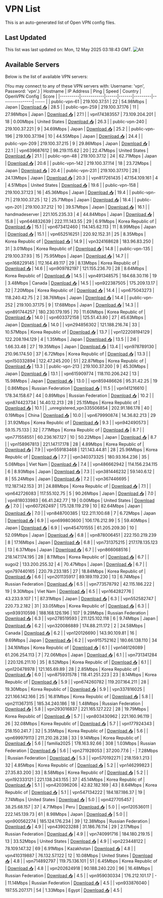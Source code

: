 # VPN List

This is an auto-generated list of Open VPN config files.

## Last Updated

This list was last updated on: Mon, 12 May 2025 03:18:43 GMT.
![Alt](https://repobeats.axiom.co/api/embed/186b98318ef1479477931607c1ad7d823f12451f.svg "Repobeats analytics image")

## Available Servers

Below is the list of available VPN servers:

(You may connect to any of these VPN servers with: Username: 'vpn', Password: 'vpn'.)
| Hostname | IP Address | Ping | Speed | Country | OpenVPN Config | Score |
|----------|------------|------|-------|---------|----------------| ----- |
| public-vpn-61 | 219.100.37.51 | 22 | 54.98Mbps | Japan | [Download 📥](./configs/server_0_JP.ovpn) | 28.5 |
| public-vpn-259 | 219.100.37.176 | 11 | 27.98Mbps | Japan | [Download 📥](./configs/server_1_JP.ovpn) | 27.1 |
| vpn174383557 | 73.109.204.201 | 18 | 0.00Mbps | United States | [Download 📥](./configs/server_2_US.ovpn) | 26.3 |
| public-vpn-240 | 219.100.37.221 | 9 | 34.69Mbps | Japan | [Download 📥](./configs/server_3_JP.ovpn) | 25.2 |
| public-vpn-196 | 219.100.37.194 | 10 | 44.55Mbps | Japan | [Download 📥](./configs/server_4_JP.ovpn) | 24.4 |
| public-vpn-209 | 219.100.37.215 | 9 | 29.86Mbps | Japan | [Download 📥](./configs/server_5_JP.ovpn) | 22.1 |
| vpn639687612 | 98.219.115.62 | 20 | 22.47Mbps | United States | [Download 📥](./configs/server_6_US.ovpn) | 21.1 |
| public-vpn-48 | 219.100.37.12 | 24 | 62.71Mbps | Japan | [Download 📥](./configs/server_7_JP.ovpn) | 20.6 |
| public-vpn-142 | 219.100.37.114 | 18 | 23.72Mbps | Japan | [Download 📥](./configs/server_8_JP.ovpn) | 20.4 |
| public-vpn-231 | 219.100.37.170 | 28 | 24.13Mbps | Japan | [Download 📥](./configs/server_9_JP.ovpn) | 20.3 |
| vpn817261435 | 47.154.109.161 | 4 | 4.51Mbps | United States | [Download 📥](./configs/server_10_US.ovpn) | 19.6 |
| public-vpn-158 | 219.100.37.123 | 16 | 45.36Mbps | Japan | [Download 📥](./configs/server_11_JP.ovpn) | 19.4 |
| public-vpn-71 | 219.100.37.25 | 12 | 25.71Mbps | Japan | [Download 📥](./configs/server_12_JP.ovpn) | 18.4 |
| public-vpn-201 | 219.100.37.212 | 10 | 39.57Mbps | Japan | [Download 📥](./configs/server_13_JP.ovpn) | 16.1 |
| handmadeserver | 221.105.235.33 | 4 | 44.84Mbps | Japan | [Download 📥](./configs/server_14_JP.ovpn) | 15.8 |
| vpn644832639 | 222.111.143.55 | 29 | 6.91Mbps | Korea Republic of | [Download 📥](./configs/server_15_KR.ovpn) | 15.1 |
| vpn673412460 | 114.145.62.113 | 11 | 8.99Mbps | Japan | [Download 📥](./configs/server_16_JP.ovpn) | 15.1 |
| vpn652516251 | 220.92.152.31 | 25 | 8.35Mbps | Korea Republic of | [Download 📥](./configs/server_17_KR.ovpn) | 14.9 |
| vpn324168628 | 183.96.83.250 | 31 | 3.01Mbps | Korea Republic of | [Download 📥](./configs/server_18_KR.ovpn) | 14.8 |
| public-vpn-135 | 219.100.37.93 | 15 | 75.95Mbps | Japan | [Download 📥](./configs/server_19_JP.ovpn) | 14.7 |
| vpn168229145 | 112.164.49.117 | 29 | 8.13Mbps | Korea Republic of | [Download 📥](./configs/server_20_KR.ovpn) | 14.6 |
| vpn909782197 | 121.155.236.70 | 28 | 8.64Mbps | Korea Republic of | [Download 📥](./configs/server_21_KR.ovpn) | 14.5 |
| vpn491348575 | 184.68.30.116 | 19 | 3.48Mbps | Canada | [Download 📥](./configs/server_22_CA.ovpn) | 14.5 |
| vpn922387505 | 175.209.13.17 | 32 | 7.20Mbps | Korea Republic of | [Download 📥](./configs/server_23_KR.ovpn) | 14.4 |
| vpn675043273 | 118.240.42.75 | 2 | 38.76Mbps | Japan | [Download 📥](./configs/server_24_JP.ovpn) | 14.4 |
| public-vpn-252 | 219.100.37.175 | 9 | 17.68Mbps | Japan | [Download 📥](./configs/server_25_JP.ovpn) | 14.3 |
| vpn891744257 | 180.230.179.195 | 70 | 11.60Mbps | Korea Republic of | [Download 📥](./configs/server_26_KR.ovpn) | 14.0 |
| vpn603372158 | 125.51.43.80 | 27 | 45.63Mbps | Japan | [Download 📥](./configs/server_27_JP.ovpn) | 14.0 |
| vpn294856302 | 121.188.216.74 | 33 | 10.57Mbps | Korea Republic of | [Download 📥](./configs/server_28_KR.ovpn) | 13.7 |
| vpn122208194129 | 122.208.194.129 | 4 | 1.35Mbps | Japan | [Download 📥](./configs/server_29_JP.ovpn) | 13.5 |
| 2i6 | 1.66.33.48 | 27 | 19.35Mbps | Japan | [Download 📥](./configs/server_30_JP.ovpn) | 13.4 |
| vpn978789130 | 210.96.174.50 | 37 | 6.72Mbps | Korea Republic of | [Download 📥](./configs/server_31_KR.ovpn) | 13.3 |
| vpn150332894 | 122.47.245.200 | 51 | 22.87Mbps | Korea Republic of | [Download 📥](./configs/server_32_KR.ovpn) | 13.3 |
| public-vpn-213 | 219.100.37.200 | 9 | 45.30Mbps | Japan | [Download 📥](./configs/server_33_JP.ovpn) | 13.1 |
| vpn615909774 | 118.110.206.242 | 13 | 15.98Mbps | Japan | [Download 📥](./configs/server_34_JP.ovpn) | 13.0 |
| vpn859486626 | 95.31.42.25 | 19 | 0.86Mbps | Russian Federation | [Download 📥](./configs/server_35_RU.ovpn) | 11.5 |
| vpn141216610 | 178.34.158.67 | 44 | 0.89Mbps | Russian Federation | [Download 📥](./configs/server_36_RU.ovpn) | 10.2 |
| vpn874423734 | 14.40.12.213 | 28 | 25.15Mbps | Korea Republic of | [Download 📥](./configs/server_37_KR.ovpn) | 10.1 |
| _unregistered_vpn335506854 | 202.91.186.178 | 40 | 0.19Mbps | China | [Download 📥](./configs/server_38_CN.ovpn) | 10.0 |
| vpn679990874 | 14.36.82.213 | 29 | 31.92Mbps | Korea Republic of | [Download 📥](./configs/server_39_KR.ovpn) | 9.3 |
| vpn942490573 | 59.15.75.133 | 32 | 7.71Mbps | Korea Republic of | [Download 📥](./configs/server_40_KR.ovpn) | 8.7 |
| vpn771558551 | 60.236.167.127 | 10 | 50.22Mbps | Japan | [Download 📥](./configs/server_41_JP.ovpn) | 8.7 |
| vpn158967813 | 221.147.17.178 | 28 | 4.89Mbps | Korea Republic of | [Download 📥](./configs/server_42_KR.ovpn) | 7.9 |
| vpn559183468 | 121.143.44.81 | 28 | 25.96Mbps | Korea Republic of | [Download 📥](./configs/server_43_KR.ovpn) | 7.7 |
| vpn340373325 | 180.93.164.236 | 35 | 5.08Mbps | Viet Nam | [Download 📥](./configs/server_44_VN.ovpn) | 7.4 |
| vpn486662942 | 114.156.234.115 | 6 | 8.93Mbps | Japan | [Download 📥](./configs/server_45_JP.ovpn) | 7.3 |
| vpn381446232 | 59.140.6.12 | 8 | 55.24Mbps | Japan | [Download 📥](./configs/server_46_JP.ovpn) | 7.2 |
| vpn367446695 | 112.187.142.153 | 31 | 24.88Mbps | Korea Republic of | [Download 📥](./configs/server_47_KR.ovpn) | 7.1 |
| vpn642726083 | 117.55.102.75 | 5 | 90.26Mbps | Japan | [Download 📥](./configs/server_48_JP.ovpn) | 7.0 |
| vpn818033983 | 66.41.242.77 | 19 | 0.00Mbps | United States | [Download 📥](./configs/server_49_US.ovpn) | 7.0 |
| vpn607262497 | 175.128.119.219 | 10 | 82.64Mbps | Japan | [Download 📥](./configs/server_50_JP.ovpn) | 7.0 |
| vpn848700385 | 122.211.100.68 | 7 | 6.72Mbps | Japan | [Download 📥](./configs/server_51_JP.ovpn) | 6.9 |
| vpn699803600 | 106.176.212.99 | 5 | 59.40Mbps | Japan | [Download 📥](./configs/server_52_JP.ovpn) | 6.9 |
| vpn454701555 | 61.205.209.30 | 10 | 52.09Mbps | Japan | [Download 📥](./configs/server_53_JP.ovpn) | 6.8 |
| vpn878006451 | 222.150.219.239 | 8 | 17.16Mbps | Japan | [Download 📥](./configs/server_54_JP.ovpn) | 6.8 |
| vpn731375215 | 217.178.135.123 | 13 | 6.37Mbps | Japan | [Download 📥](./configs/server_55_JP.ovpn) | 6.7 |
| vpn866068516 | 218.147.174.195 | 28 | 8.11Mbps | Korea Republic of | [Download 📥](./configs/server_56_KR.ovpn) | 6.7 |
| sugoi2 | 133.200.255.32 | 4 | 70.47Mbps | Japan | [Download 📥](./configs/server_57_JP.ovpn) | 6.7 |
| vpn797440165 | 220.79.233.185 | 27 | 18.84Mbps | Korea Republic of | [Download 📥](./configs/server_58_KR.ovpn) | 6.6 |
| vpn201135917 | 89.189.119.230 | 13 | 6.74Mbps | Russian Federation | [Download 📥](./configs/server_59_RU.ovpn) | 6.5 |
| vpn773578792 | 42.115.186.222 | 19 | 9.30Mbps | Viet Nam | [Download 📥](./configs/server_60_VN.ovpn) | 6.5 |
| vpn164282776 | 43.233.9.107 | 1 | 87.31Mbps | Japan | [Download 📥](./configs/server_61_JP.ovpn) | 6.3 |
| vpn552582747 | 220.73.2.182 | 31 | 33.05Mbps | Korea Republic of | [Download 📥](./configs/server_62_KR.ovpn) | 6.3 |
| vpn939310598 | 188.168.126.196 | 107 | 9.29Mbps | Russian Federation | [Download 📥](./configs/server_63_RU.ovpn) | 6.3 |
| vpn278519593 | 211.125.102.118 | 6 | 9.74Mbps | Japan | [Download 📥](./configs/server_64_JP.ovpn) | 6.2 |
| vpn320086889 | 174.88.211.172 | 2 | 24.58Mbps | Canada | [Download 📥](./configs/server_65_CA.ovpn) | 6.2 |
| vpn120126690 | 143.90.109.81 | 16 | 9.69Mbps | Japan | [Download 📥](./configs/server_66_JP.ovpn) | 6.2 |
| vpn915752162 | 180.66.138.110 | 34 | 34.16Mbps | Korea Republic of | [Download 📥](./configs/server_67_KR.ovpn) | 6.1 |
| vpn146126089 | 61.206.254.113 | 7 | 72.06Mbps | Japan | [Download 📥](./configs/server_68_JP.ovpn) | 6.1 |
| vpn731341284 | 220.126.211.10 | 35 | 8.52Mbps | Korea Republic of | [Download 📥](./configs/server_69_KR.ovpn) | 6.1 |
| vpn120478978 | 121.165.69.89 | 28 | 2.85Mbps | Korea Republic of | [Download 📥](./configs/server_70_KR.ovpn) | 6.0 |
| vpn875931578 | 118.41.251.223 | 23 | 8.14Mbps | Korea Republic of | [Download 📥](./configs/server_71_KR.ovpn) | 5.9 |
| vpn674260782 | 119.207.164.211 | 28 | 19.30Mbps | Korea Republic of | [Download 📥](./configs/server_72_KR.ovpn) | 5.9 |
| vpn337816025 | 221.166.142.166 | 25 | 16.81Mbps | Korea Republic of | [Download 📥](./configs/server_73_KR.ovpn) | 5.8 |
| vpn211367315 | 185.34.240.186 | 18 | 1.48Mbps | Russian Federation | [Download 📥](./configs/server_74_RU.ovpn) | 5.8 |
| vpn293016837 | 221.165.127.222 | 28 | 19.79Mbps | Korea Republic of | [Download 📥](./configs/server_75_KR.ovpn) | 5.7 |
| vpn803430962 | 221.160.96.119 | 26 | 32.08Mbps | Korea Republic of | [Download 📥](./configs/server_76_KR.ovpn) | 5.7 |
| vpn177924343 | 218.150.241.7 | 32 | 5.35Mbps | Korea Republic of | [Download 📥](./configs/server_77_KR.ovpn) | 5.6 |
| vpn699979113 | 211.210.28.238 | 33 | 9.14Mbps | Korea Republic of | [Download 📥](./configs/server_78_KR.ovpn) | 5.6 |
| familia2025 | 178.163.92.66 | 308 | 1.03Mbps | Russian Federation | [Download 📥](./configs/server_79_RU.ovpn) | 5.6 |
| vpn271928053 | 37.200.77.6 | - | 7.28Mbps | Russian Federation | [Download 📥](./configs/server_80_RU.ovpn) | 5.3 |
| vpn570192271 | 218.159.1.213 | 32 | 4.85Mbps | Korea Republic of | [Download 📥](./configs/server_81_KR.ovpn) | 5.2 |
| vpn146299823 | 27.35.83.200 | 33 | 8.58Mbps | Korea Republic of | [Download 📥](./configs/server_82_KR.ovpn) | 5.2 |
| vpn192333121 | 221.138.243.155 | 37 | 45.14Mbps | Korea Republic of | [Download 📥](./configs/server_83_KR.ovpn) | 5.1 |
| vpn420396206 | 42.82.182.169 | 43 | 8.64Mbps | Korea Republic of | [Download 📥](./configs/server_84_KR.ovpn) | 5.1 |
| vpn547134222 | 184.187.186.37 | 19 | 7.74Mbps | United States | [Download 📥](./configs/server_85_US.ovpn) | 5.0 |
| vpn427705457 | 38.25.68.157 | 37 | 4.71Mbps | Peru | [Download 📥](./configs/server_86_PE.ovpn) | 5.0 |
| vpn120536011 | 222.145.139.73 | 61 | 8.98Mbps | Japan | [Download 📥](./configs/server_87_JP.ovpn) | 5.0 |
| vpn900562274 | 185.124.176.234 | 39 | 12.38Mbps | Russian Federation | [Download 📥](./configs/server_88_RU.ovpn) | 4.9 |
| vpn439023288 | 31.186.76.114 | 29 | 2.17Mbps | Russian Federation | [Download 📥](./configs/server_89_RU.ovpn) | 4.9 |
| vpn740991716 | 184.180.219.15 | 13 | 33.52Mbps | United States | [Download 📥](./configs/server_90_US.ovpn) | 4.9 |
| vpn223448122 | 78.109.147.32 | 69 | 6.91Mbps | Kazakhstan | [Download 📥](./configs/server_91_KZ.ovpn) | 4.8 |
| vpn410319887 | 76.132.57.122 | 12 | 10.08Mbps | United States | [Download 📥](./configs/server_92_US.ovpn) | 4.8 |
| vpn714892797 | 119.75.136.101 | 51 | 6.45Mbps | Korea Republic of | [Download 📥](./configs/server_93_KR.ovpn) | 4.8 |
| vpn202624918 | 90.188.240.220 | 96 | 16.48Mbps | Russian Federation | [Download 📥](./configs/server_94_RU.ovpn) | 4.5 |
| vpn959030334 | 176.212.101.17 | - | 11.14Mbps | Russian Federation | [Download 📥](./configs/server_95_RU.ovpn) | 4.5 |
| vpn933876040 | 197.55.207.171 | 54 | 1.33Mbps | Egypt | [Download 📥](./configs/server_96_EG.ovpn) | 4.5 |
